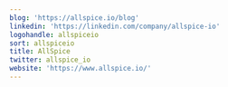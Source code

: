 ```yaml
---
blog: 'https://allspice.io/blog'
linkedin: 'https://linkedin.com/company/allspice-io'
logohandle: allspiceio
sort: allspiceio
title: AllSpice
twitter: allspice_io
website: 'https://www.allspice.io/'
---
```


